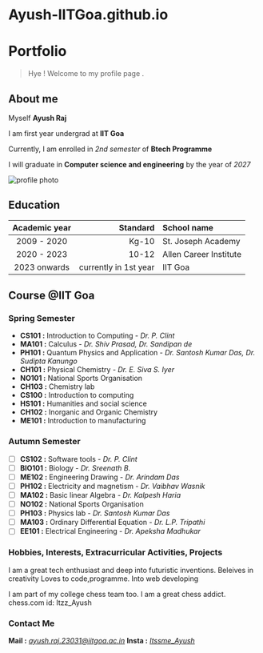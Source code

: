 # Ayush-IITGoa.github.io
# Portfolio
>Hye ! Welcome to my profile page .

## About me

Myself **Ayush Raj**

I am first year undergrad at **IIT Goa**

Currently, I am enrolled in *2nd semester* of  **Btech Programme** 

I will graduate in **Computer science and engineering** by the year of *2027*

![profile photo](https://t3.ftcdn.net/jpg/06/81/04/96/240_F_681049694_t0hZQpUCCcE7Bob3R3cDYjthZ2B3PYi9.jpg)

## Education
| Academic year | Standard             | School name
|:-------------:| --------------------:|:----------------
| 2009 - 2020   | Kg-10                | St. Joseph Academy
| 2020 - 2023   | 10-12                | Allen Career Institute
| 2023 onwards  |currently in 1st year | IIT Goa

## Course @IIT Goa
### Spring Semester
- **CS101  :**   Introduction to Computing - *Dr. P. Clint*
- **MA101  :** Calculus - *Dr. Shiv Prasad, Dr. Sandipan de*
- **PH101 :** Quantum Physics and Application - *Dr. Santosh  Kumar Das, Dr. Sudipta Kanungo*
- **CH101 :** Physical Chemistry - *Dr. E. Siva S. Iyer*
- **NO101 :** National Sports Organisation 
- **CH103 :** Chemistry lab
- **CS100 :** Introduction to computing
- **HS101 :** Humanities and social science
- **CH102 :** Inorganic and Organic Chemistry
- **ME101 :** Introduction to manufacturing 

### Autumn Semester
- [ ] **CS102 :** Software tools - *Dr. P. Clint*
- [ ] **BIO101 :** Biology - *Dr. Sreenath B.*
- [ ] **ME102 :** Engineering Drawing - *Dr. Arindam Das*
- [ ] **PH102 :** Electricity and magnetism - *Dr. Vaibhav Wasnik*
- [ ] **MA102 :** Basic linear Algebra - *Dr. Kalpesh Haria*
- [ ] **NO102 :** National Sports Organisation 
- [ ] **PH103 :** Physics lab - *Dr. Santosh Kumar Das*
- [ ] **MA103 :** Ordinary Differential Equation - *Dr. L.P. Tripathi*
- [ ] **EE101 :** Electrical Engineering - *Dr. Apeksha Madhukar*

### Hobbies, Interests, Extracurricular Activities, Projects

I am a great tech enthusiast and deep into futuristic inventions.
Beleives in creativity
Loves to code,programme.
Into web developing

I am part of my college chess team too.
I am a great chess addict.
chess.com id: Itzz_Ayush

### Contact Me
**Mail :** *ayush.raj.23031@iitgoa.ac.in*
**Insta :** [*Itssme_Ayush*](instagram.com/Itssme_Ayush)
